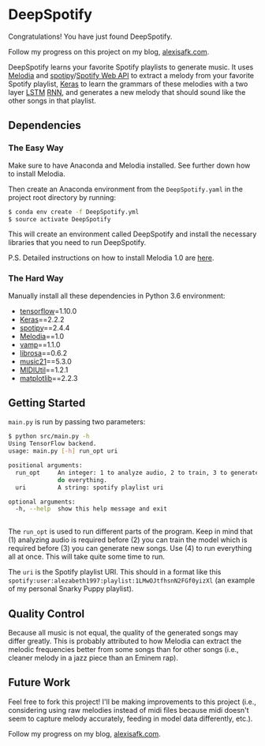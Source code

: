 # DeepSpotify



Congratulations! You have just found DeepSpotify.

Follow my progress on this project on my blog, [alexisafk.com](alexisafk.com).

DeepSpotify learns your favorite Spotify playlists to generate music. It uses [Melodia](https://www.upf.edu/web/mtg/melodia) and [spotipy](https://github.com/plamere/spotipy)/[Spotify Web API](https://developer.spotify.com/web-api/) to extract a melody from your favorite Spotify playlist, [Keras](https://keras.io/) to learn the grammars of these melodies with a two layer [LSTM](https://colah.github.io/posts/2015-08-Understanding-LSTMs/) [RNN](https://karpathy.github.io/2015/05/21/rnn-effectiveness/), and generates a new melody that should sound like the other songs in that playlist.

## Dependencies

### The Easy Way

Make sure to have Anaconda and Melodia installed. See further down how to install Melodia.

Then create an Anaconda environment from the `DeepSpotify.yaml` in the project root directory by running:

```bash
$ conda env create -f DeepSpotify.yml
$ source activate DeepSpotify
```

This will create an environment called DeepSpotify and install the necessary libraries that you need to run DeepSpotify.

P.S. Detailed instructions on how to install Melodia 1.0 are [here](https://www.upf.edu/web/mtg/melodia).

### The Hard Way

Manually install all these dependencies in Python 3.6 environment:

* [tensorflow](https://www.tensorflow.org/install/)=1.10.0
* [Keras](https://keras.io/)==2.2.2
* [spotipy](https://github.com/plamere/spotipy)==2.4.4
* [Melodia](https://www.upf.edu/web/mtg/melodia)==1.0
* [vamp](https://pypi.org/project/vamp/)==1.1.0
* [librosa](https://github.com/librosa/librosa)==0.6.2
* [music21](http://web.mit.edu/music21/)==5.3.0
* [MIDIUtil](https://pypi.org/project/MIDIUtil/)==1.2.1
* [matplotlib](https://github.com/matplotlib/matplotlib)==2.2.3

## Getting Started

`main.py` is run by passing two parameters:

```bash
$ python src/main.py -h
Using TensorFlow backend.
usage: main.py [-h] run_opt uri

positional arguments:
  run_opt     An integer: 1 to analyze audio, 2 to train, 3 to generate, 4 to
              do everything.
  uri         A string: spotify playlist uri

optional arguments:
  -h, --help  show this help message and exit
  
```

The `run_opt` is used to run different parts of the program. Keep in mind that (1) analyzing audio is required before (2) you can train the model which is required before (3) you can generate new songs. Use (4) to run everything all at once. This will take quite some time to run.

The `uri` is the Spotify playlist URI. This should in a format like this `spotify:user:alezabeth1997:playlist:1LMwOJtfhsnN2FGf0yizXl` (an example of my personal Snarky Puppy playlist).

## Quality Control

Because all music is not equal, the quality of the generated songs may differ greatly. This is probably attributed to how Melodia can extract the melodic frequencies better from some songs than for other songs (i.e., cleaner melody in a jazz piece than an Eminem rap). 

## Future Work

Feel free to fork this project! I'll be making improvements to this project (i.e., considering using raw melodies instead of midi files because midi doesn't seem to capture melody accurately, feeding in model data differently, etc.).

Follow my progress on my blog, [alexisafk.com](alexisafk.com).